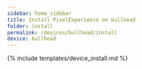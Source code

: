 ```yaml
---
sidebar: home_sidebar
title: Install PixelExperience on bullhead
folder: install
permalink: /devices/bullhead/install
device: bullhead
---
```

{% include templates/device_install.md %}
